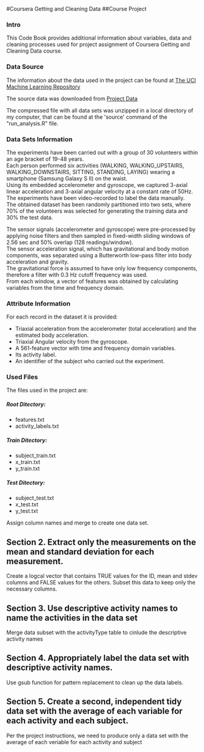 #Coursera Getting and Cleaning Data
##Course Project


### Intro
This Code Book provides additional information about variables, data and cleaning processes used for project assignment of Coursera Getting and Cleaning Data course.

### Data Source
The information about the data used in the project can be found at [The UCI Machine Learning Repository](http://archive.ics.uci.edu/ml/datasets/Human+Activity+Recognition+Using+Smartphones)

The source data was downloaded from [Project Data](https://d396qusza40orc.cloudfront.net/getdata%2Fprojectfiles%2FUCI%20HAR%20Dataset.zip)

The compressed file with all data sets was unzipped in a local directory of my computer, that can be found at the 'source' command of the "run_analysis.R" file.


### Data Sets Information
The experiments have been carried out with a group of 30 volunteers within an age bracket of 19-48 years. <br/>
Each person performed six activities (WALKING, WALKING_UPSTAIRS, WALKING_DOWNSTAIRS, SITTING, STANDING, LAYING) wearing a smartphone (Samsung Galaxy S II) on the waist.<br/>
Using its embedded accelerometer and gyroscope, we captured 3-axial linear acceleration and 3-axial angular velocity at a constant rate of 50Hz.<br/> 
The experiments have been video-recorded to label the data manually. <br/>
The obtained dataset has been randomly partitioned into two sets, where 70% of the volunteers was selected for generating the training data and 30% the test data. 

The sensor signals (accelerometer and gyroscope) were pre-processed by applying noise filters and then sampled in fixed-width sliding windows of 2.56 sec and 50% overlap (128 readings/window). <br/>
The sensor acceleration signal, which has gravitational and body motion components, was separated using a Butterworth low-pass filter into body acceleration and gravity.<br/>
The gravitational force is assumed to have only low frequency components, therefore a filter with 0.3 Hz cutoff frequency was used. <br/>
From each window, a vector of features was obtained by calculating variables from the time and frequency domain.

### Attribute Information
For each record in the dataset it is provided: 
- Triaxial acceleration from the accelerometer (total acceleration) and the estimated body acceleration. 
- Triaxial Angular velocity from the gyroscope. 
- A 561-feature vector with time and frequency domain variables. 
- Its activity label. 
- An identifier of the subject who carried out the experiment.

### Used Files
The files used in the project are:

##### Root Ditectory:
- features.txt
- activity_labels.txt<br/>
##### Train Ditectory:
- subject_train.txt
- x_train.txt
- y_train.txt<br/>
##### Test Ditectory:
- subject_test.txt
- x_test.txt
- y_test.txt<br/>

Assign column names and merge to create one data set.

## Section 2. Extract only the measurements on the mean and standard deviation for each measurement. 
Create a logcal vector that contains TRUE values for the ID, mean and stdev columns and FALSE values for the others.
Subset this data to keep only the necessary columns.

## Section 3. Use descriptive activity names to name the activities in the data set
Merge data subset with the activityType table to cinlude the descriptive activity names

## Section 4. Appropriately label the data set with descriptive activity names.
Use gsub function for pattern replacement to clean up the data labels.

## Section 5. Create a second, independent tidy data set with the average of each variable for each activity and each subject. 
Per the project instructions, we need to produce only a data set with the average of each veriable for each activity and subject

